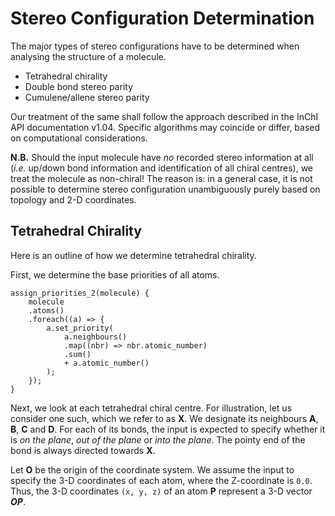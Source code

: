 Stereo Configuration Determination
==================================

The major types of stereo configurations have to be determined when analysing the structure of a molecule.

- Tetrahedral chirality
- Double bond stereo parity
- Cumulene/allene stereo parity

Our treatment of the same shall follow the approach described in the InChI API documentation v1.04.  Specific algorithms may coincide or differ, based on computational considerations.

**N.B.** Should the input molecule have *no* recorded stereo information at all (*i.e.* up/down bond information and identification of all chiral centres), we treat the molecule as non-chiral!  The reason is: in a general case, it is not possible to determine stereo configuration unambiguously purely based on topology and 2-D coordinates.

Tetrahedral Chirality
---------------------

Here is an outline of how we determine tetrahedral chirality.

First, we determine the base priorities of all atoms.

```
assign_priorities_2(molecule) {
    molecule
    .atoms()
    .foreach((a) => {
        a.set_priority(
            a.neighbours()
            .map((nbr) => nbr.atomic_number)
            .sum()
            + a.atomic_number()
        );
    });
}
```

Next, we look at each tetrahedral chiral centre.  For illustration, let us consider one such, which we refer to as **X**.  We designate its neighbours **A**, **B**, **C** and **D**.  For each of its bonds, the input is expected to specify whether it is *on the plane*, *out of the plane* or *into the plane*.  The pointy end of the bond is always directed towards **X**.

Let **O** be the origin of the coordinate system.  We assume the input to specify the 3-D coordinates of each atom, where the Z-coordinate is `0.0`.  Thus, the 3-D coordinates `(x, y, z)` of an atom **P** represent a 3-D vector **_OP_**.